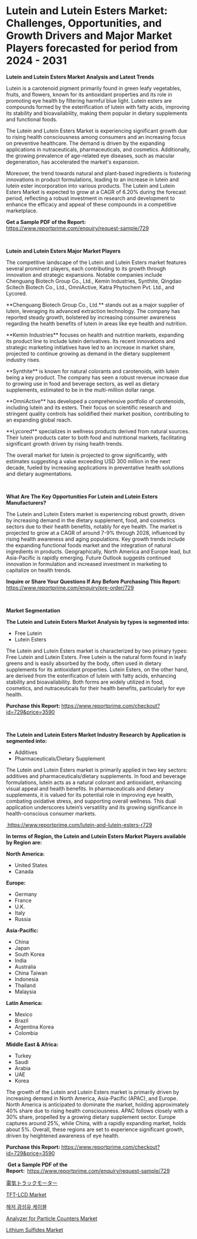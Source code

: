 <p><h1>Lutein and Lutein Esters Market: Challenges, Opportunities, and Growth Drivers and Major Market Players forecasted for period from 2024 - 2031</h1></p><p><strong>Lutein and Lutein Esters Market Analysis and Latest Trends</strong></p>
<p><p>Lutein is a carotenoid pigment primarily found in green leafy vegetables, fruits, and flowers, known for its antioxidant properties and its role in promoting eye health by filtering harmful blue light. Lutein esters are compounds formed by the esterification of lutein with fatty acids, improving its stability and bioavailability, making them popular in dietary supplements and functional foods.</p><p>The Lutein and Lutein Esters Market is experiencing significant growth due to rising health consciousness among consumers and an increasing focus on preventive healthcare. The demand is driven by the expanding applications in nutraceuticals, pharmaceuticals, and cosmetics. Additionally, the growing prevalence of age-related eye diseases, such as macular degeneration, has accelerated the market's expansion. </p><p>Moreover, the trend towards natural and plant-based ingredients is fostering innovations in product formulations, leading to an increase in lutein and lutein ester incorporation into various products. The Lutein and Lutein Esters Market is expected to grow at a CAGR of 6.20% during the forecast period, reflecting a robust investment in research and development to enhance the efficacy and appeal of these compounds in a competitive marketplace.</p></p>
<p><strong>Get a Sample PDF of the Report:&nbsp;</strong> <a href="https://www.reportprime.com/enquiry/request-sample/729">https://www.reportprime.com/enquiry/request-sample/729</a></p>
<p>&nbsp;</p>
<p><strong>Lutein and Lutein Esters Major Market Players</strong></p>
<p><p>The competitive landscape of the Lutein and Lutein Esters market features several prominent players, each contributing to its growth through innovation and strategic expansions. Notable companies include Chenguang Biotech Group Co., Ltd., Kemin Industries, Synthite, Qingdao Scitech Biotech Co., Ltd., OmniActive, Katra Phytochem Pvt. Ltd., and Lycored. </p><p>**Chenguang Biotech Group Co., Ltd.** stands out as a major supplier of lutein, leveraging its advanced extraction technology. The company has reported steady growth, bolstered by increasing consumer awareness regarding the health benefits of lutein in areas like eye health and nutrition.</p><p>**Kemin Industries** focuses on health and nutrition markets, expanding its product line to include lutein derivatives. Its recent innovations and strategic marketing initiatives have led to an increase in market share, projected to continue growing as demand in the dietary supplement industry rises.</p><p>**Synthite** is known for natural colorants and carotenoids, with lutein being a key product. The company has seen a robust revenue increase due to growing use in food and beverage sectors, as well as dietary supplements, estimated to be in the multi-million dollar range.</p><p>**OmniActive** has developed a comprehensive portfolio of carotenoids, including lutein and its esters. Their focus on scientific research and stringent quality controls has solidified their market position, contributing to an expanding global reach.</p><p>**Lycored** specializes in wellness products derived from natural sources. Their lutein products cater to both food and nutritional markets, facilitating significant growth driven by rising health trends.</p><p>The overall market for lutein is projected to grow significantly, with estimates suggesting a value exceeding USD 300 million in the next decade, fueled by increasing applications in preventative health solutions and dietary augmentations.</p></p>
<p>&nbsp;</p>
<p><strong>What Are The Key Opportunities For Lutein and Lutein Esters Manufacturers?</strong></p>
<p><p>The Lutein and Lutein Esters market is experiencing robust growth, driven by increasing demand in the dietary supplement, food, and cosmetics sectors due to their health benefits, notably for eye health. The market is projected to grow at a CAGR of around 7-9% through 2028, influenced by rising health awareness and aging populations. Key growth trends include the expanding functional foods market and the integration of natural ingredients in products. Geographically, North America and Europe lead, but Asia-Pacific is rapidly emerging. Future Outlook suggests continued innovation in formulation and increased investment in marketing to capitalize on health trends.</p></p>
<p><strong>Inquire or Share Your Questions If Any Before Purchasing This Report:</strong> <a href="https://www.reportprime.com/enquiry/pre-order/729">https://www.reportprime.com/enquiry/pre-order/729</a></p>
<p>&nbsp;</p>
<p><strong>Market Segmentation</strong></p>
<p><strong>The Lutein and Lutein Esters Market Analysis by types is segmented into:</strong></p>
<p><ul><li>Free Lutein</li><li>Lutein Esters</li></ul></p>
<p><p>The Lutein and Lutein Esters market is characterized by two primary types: Free Lutein and Lutein Esters. Free Lutein is the natural form found in leafy greens and is easily absorbed by the body, often used in dietary supplements for its antioxidant properties. Lutein Esters, on the other hand, are derived from the esterification of lutein with fatty acids, enhancing stability and bioavailability. Both forms are widely utilized in food, cosmetics, and nutraceuticals for their health benefits, particularly for eye health.</p></p>
<p><strong>Purchase this Report:&nbsp;</strong><a href="https://www.reportprime.com/checkout?id=729&price=3590">https://www.reportprime.com/checkout?id=729&price=3590</a></p>
<p>&nbsp;</p>
<p><strong>The Lutein and Lutein Esters Market Industry Research by Application is segmented into:</strong></p>
<p><ul><li>Additives</li><li>Pharmaceuticals/Dietary Supplement</li></ul></p>
<p><p>The Lutein and Lutein Esters market is primarily applied in two key sectors: additives and pharmaceuticals/dietary supplements. In food and beverage formulations, lutein acts as a natural colorant and antioxidant, enhancing visual appeal and health benefits. In pharmaceuticals and dietary supplements, it is valued for its potential role in improving eye health, combating oxidative stress, and supporting overall wellness. This dual application underscores lutein’s versatility and its growing significance in health-conscious consumer markets.</p></p>
<p><a href="https://www.reportprime.com/lutein-and-lutein-esters-r729">&nbsp;https://www.reportprime.com/lutein-and-lutein-esters-r729</a></p>
<p><strong>In terms of Region, the Lutein and Lutein Esters Market Players available by Region are:</strong></p>
<p>
    <p> <strong> North America: </strong>
        <ul>
            <li>United States</li>
            <li>Canada</li>
        </ul>
        </p> 
    <p> <strong> Europe: </strong>
        <ul>
            <li>Germany</li>
            <li>France</li>
            <li>U.K.</li>
            <li>Italy</li>
            <li>Russia</li>
        </ul>
        </p> 
    <p> <strong> Asia-Pacific: </strong>
        <ul>
            <li>China</li>
            <li>Japan</li>
            <li>South Korea</li>
            <li>India</li>
            <li>Australia</li>
            <li>China Taiwan</li>
            <li>Indonesia</li>
            <li>Thailand</li>
            <li>Malaysia</li>
        </ul>
        </p> 
    <p> <strong> Latin America: </strong>
        <ul>
            <li>Mexico</li>
            <li>Brazil</li>
            <li>Argentina Korea</li>
            <li>Colombia</li>
        </ul>
        </p> 
    <p> <strong> Middle East & Africa: </strong>
        <ul>
            <li>Turkey</li>
            <li>Saudi</li>
            <li>Arabia</li>
            <li>UAE</li>
            <li>Korea</li>
        </ul>
    </p>
    </p>
<p><p>The growth of the Lutein and Lutein Esters market is primarily driven by increasing demand in North America, Asia-Pacific (APAC), and Europe. North America is anticipated to dominate the market, holding approximately 40% share due to rising health consciousness. APAC follows closely with a 30% share, propelled by a growing dietary supplement sector. Europe captures around 25%, while China, with a rapidly expanding market, holds about 5%. Overall, these regions are set to experience significant growth, driven by heightened awareness of eye health.</p></p>
<p><strong>Purchase this Report: </strong><a href="https://www.reportprime.com/checkout?id=729&price=3590">https://www.reportprime.com/checkout?id=729&price=3590</a></p>
<p>&nbsp;<strong>Get a Sample PDF of the Report:&nbsp;&nbsp;</strong><a href="https://www.reportprime.com/enquiry/request-sample/729">https://www.reportprime.com/enquiry/request-sample/729</a></p>
<p><strong></strong></p>
<p><p><a href="https://medium.com/@isnamukti10_96948/%E9%9B%BB%E5%8B%95%E3%83%88%E3%83%A9%E3%83%83%E3%82%AF%E3%83%A2%E3%83%BC%E3%82%BF%E3%83%BC%E5%B8%82%E5%A0%B4%E3%81%AE%E9%80%B2%E5%8C%96-%E3%82%B0%E3%83%AD%E3%83%BC%E3%83%90%E3%83%AB%E3%83%88%E3%83%AC%E3%83%B3%E3%83%89%E3%81%A8%E5%9C%B0%E5%9F%9F%E3%81%AE%E3%83%80%E3%82%A4%E3%83%8A%E3%83%9F%E3%82%AF%E3%82%B9-2024%E5%B9%B4-2031%E5%B9%B4-88bf0eb11f0f">電気トラックモーター</a></p><p><a href="https://www.linkedin.com/pulse/tft-lcd-market-size-share-trends-analysis-report-end-use-efpne?trackingId=kFXXBBF1SXyC%2FPC8ar21Nw%3D%3D">TFT-LCD Market</a></p><p><a href="https://medium.com/@darrelchjxmz/2024%EB%85%84%EB%B6%80%ED%84%B0-2031%EB%85%84%EA%B9%8C%EC%A7%80%EC%9D%98-%EC%9E%A0%EC%88%98%ED%95%A8-%EA%B4%91%EC%84%AC%EC%9C%A0-%EC%BC%80%EC%9D%B4%EB%B8%94-%EC%8B%9C%EC%9E%A5-%EC%A0%84%EB%A7%9D-%EB%B0%8F-%EC%98%88%EC%B8%A1-9ebab35d1b43">해저 광섬유 케이블</a></p><p><a href="https://www.linkedin.com/pulse/global-analyzer-particle-counters-market-exploring-share-z0ope?trackingId=u5BdxnAsSDC%2FHr8fJisuAg%3D%3D">Analyzer for Particle Counters Market</a></p><p><a href="https://github.com/YashRP12/Market-Research-Report-List-6/blob/main/lithium-sulfides-market.md">Lithium Sulfides Market</a></p></p>
